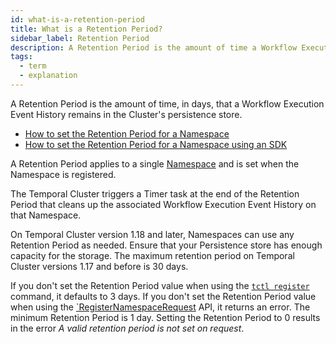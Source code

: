 ```yaml
---
id: what-is-a-retention-period
title: What is a Retention Period?
sidebar_label: Retention Period
description: A Retention Period is the amount of time a Workflow Execution Event History remains in the Cluster's persistence store.
tags:
  - term
  - explanation
---
```


A Retention Period is the amount of time, in days, that a Workflow Execution Event History remains in the Cluster's persistence store.

- [How to set the Retention Period for a Namespace](/tctl/namespace/register/#--retention)
- [How to set the Retention Period for a Namespace using an SDK](/application-development/features/#namespaces)

A Retention Period applies to a single [Namespace](/concepts/what-is-a-namespace) and is set when the Namespace is registered.

The Temporal Cluster triggers a Timer task at the end of the Retention Period that cleans up the associated Workflow Execution Event History on that Namespace.

On Temporal Cluster version 1.18 and later, Namespaces can use any Retention Period as needed. Ensure that your Persistence store has enough capacity for the storage.
The maximum retention period on Temporal Cluster versions 1.17 and before is 30 days.

If you don't set the Retention Period value when using the [`tctl register`](/tctl/namespace/register/#--retention) command, it defaults to 3 days.
If you don't set the Retention Period value when using the [`RegisterNamespaceRequest](/application-development/features/#namespaces) API, it returns an error.
The minimum Retention Period is 1 day.
Setting the Retention Period to 0 results in the error _A valid retention period is not set on request_.
